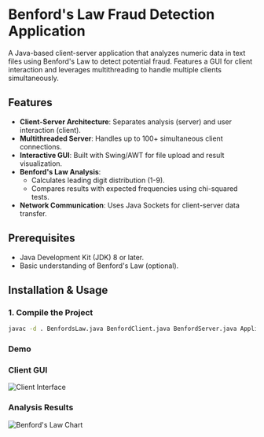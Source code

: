 # Benford's Law Fraud Detection Application

A Java-based client-server application that analyzes numeric data in text files using Benford's Law to detect potential fraud. Features a GUI for client interaction and leverages multithreading to handle multiple clients simultaneously.


## Features

- **Client-Server Architecture**: Separates analysis (server) and user interaction (client).
- **Multithreaded Server**: Handles up to 100+ simultaneous client connections.
- **Interactive GUI**: Built with Swing/AWT for file upload and result visualization.
- **Benford's Law Analysis**: 
  - Calculates leading digit distribution (1-9).
  - Compares results with expected frequencies using chi-squared tests.
- **Network Communication**: Uses Java Sockets for client-server data transfer.

## Prerequisites

- Java Development Kit (JDK) 8 or later.
- Basic understanding of Benford's Law (optional).

## Installation & Usage

### 1. Compile the Project
```bash
javac -d . BenfordsLaw.java BenfordClient.java BenfordServer.java AppliedBenfordsLaw.java
```


### Demo

### Client GUI
![Client Interface](https://raw.githubusercontent.com/aruukebay/Benford-s-Law-Fraud-Detection-Analysis/misc/images/Screenshot1.png)

### Analysis Results
![Benford's Law Chart]([Benford-s-Law-Fraud-Detection-Analysis/misc/images/Screenshot2.png](https://raw.githubusercontent.com/aruukebay/Benford-s-Law-Fraud-Detection-Analysis/misc/images/Screenshot2.png))
